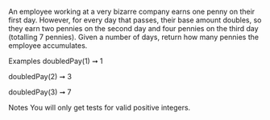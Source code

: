 An employee working at a very bizarre company earns one penny on their first day. However, for every day that passes, their base amount doubles, so they earn two pennies on the second day and four pennies on the third day (totalling 7 pennies). Given a number of days, return how many pennies the employee accumulates.

Examples
doubledPay(1) ➞ 1

doubledPay(2) ➞ 3

doubledPay(3) ➞ 7

Notes
You will only get tests for valid positive integers.
